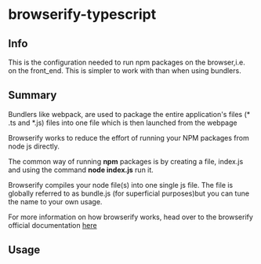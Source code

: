 # browserify-typescript

## Info

This is the configuration needed to run npm packages on the browser,i.e. on the front_end. 
This is simpler to work with than when using bundlers. 

## Summary

Bundlers like webpack, are used to package the entire application's files (* .ts and *.js) files into one file which is then launched from the webpage

Browserify works to reduce the effort of running your NPM packages from node js directly.

The common way of running **npm** packages is by creating a file, index.js and using the command **node index.js** run it.

Browserify compiles your node file(s) into one single js file. The file is globally referred to as bundle.js (for superficial purposes)but you can tune
the name to your own usage.

For more information on how browserify works, head over to the browserify official documentation [here](https://browserify.org/index.html)
  
## Usage
